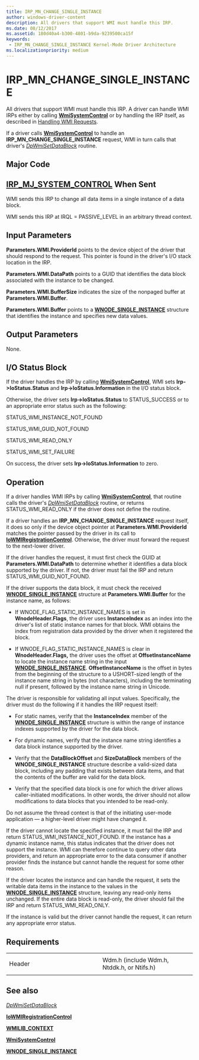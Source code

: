 ```yaml
---
title: IRP_MN_CHANGE_SINGLE_INSTANCE
author: windows-driver-content
description: All drivers that support WMI must handle this IRP.
ms.date: 08/12/2017
ms.assetid: 180d40a4-b300-4801-b9da-9239500ca15f
keywords:
 - IRP_MN_CHANGE_SINGLE_INSTANCE Kernel-Mode Driver Architecture
ms.localizationpriority: medium
---
```


# IRP\_MN\_CHANGE\_SINGLE\_INSTANCE


All drivers that support WMI must handle this IRP. A driver can handle WMI IRPs either by calling [**WmiSystemControl**](https://msdn.microsoft.com/library/windows/hardware/ff565834) or by handling the IRP itself, as described in [Handling WMI Requests](https://msdn.microsoft.com/library/windows/hardware/ff546968).

If a driver calls [**WmiSystemControl**](https://msdn.microsoft.com/library/windows/hardware/ff565834) to handle an **IRP\_MN\_CHANGE\_SINGLE\_INSTANCE** request, WMI in turn calls that driver's [*DpWmiSetDataBlock*](https://msdn.microsoft.com/library/windows/hardware/ff544104) routine.

Major Code
----------

[**IRP\_MJ\_SYSTEM\_CONTROL**](irp-mj-system-control.md)
When Sent
---------

WMI sends this IRP to change all data items in a single instance of a data block.

WMI sends this IRP at IRQL = PASSIVE\_LEVEL in an arbitrary thread context.

## Input Parameters


**Parameters.WMI.ProviderId** points to the device object of the driver that should respond to the request. This pointer is found in the driver's I/O stack location in the IRP.

**Parameters.WMI.DataPath** points to a GUID that identifies the data block associated with the instance to be changed.

**Parameters.WMI.BufferSize** indicates the size of the nonpaged buffer at **Parameters.WMI.Buffer**.

**Parameters.WMI.Buffer** points to a [**WNODE\_SINGLE\_INSTANCE**](https://msdn.microsoft.com/library/windows/hardware/ff566377) structure that identifies the instance and specifies new data values.

## Output Parameters


None.

## I/O Status Block


If the driver handles the IRP by calling [**WmiSystemControl**](https://msdn.microsoft.com/library/windows/hardware/ff565834), WMI sets **Irp-&gt;IoStatus.Status** and **Irp-&gt;IoStatus.Information** in the I/O status block.

Otherwise, the driver sets **Irp-&gt;IoStatus.Status** to STATUS\_SUCCESS or to an appropriate error status such as the following:

STATUS\_WMI\_INSTANCE\_NOT\_FOUND

STATUS\_WMI\_GUID\_NOT\_FOUND

STATUS\_WMI\_READ\_ONLY

STATUS\_WMI\_SET\_FAILURE

On success, the driver sets **Irp-&gt;IoStatus.Information** to zero.

Operation
---------

If a driver handles WMI IRPs by calling [**WmiSystemControl**](https://msdn.microsoft.com/library/windows/hardware/ff565834), that routine calls the driver's [*DpWmiSetDataBlock*](https://msdn.microsoft.com/library/windows/hardware/ff544104) routine, or returns STATUS\_WMI\_READ\_ONLY if the driver does not define the routine.

If a driver handles an **IRP\_MN\_CHANGE\_SINGLE\_INSTANCE** request itself, it does so only if the device object pointer at **Parameters.WMI.ProviderId** matches the pointer passed by the driver in its call to [**IoWMIRegistrationControl**](https://msdn.microsoft.com/library/windows/hardware/ff550480). Otherwise, the driver must forward the request to the next-lower driver.

If the driver handles the request, it must first check the GUID at **Parameters.WMI.DataPath** to determine whether it identifies a data block supported by the driver. If not, the driver must fail the IRP and return STATUS\_WMI\_GUID\_NOT\_FOUND.

If the driver supports the data block, it must check the received [**WNODE\_SINGLE\_INSTANCE**](https://msdn.microsoft.com/library/windows/hardware/ff566377) structure at **Parameters.WMI.Buffer** for the instance name, as follows:

-   If WNODE\_FLAG\_STATIC\_INSTANCE\_NAMES is set in **WnodeHeader.Flags**, the driver uses **InstanceIndex** as an index into the driver's list of static instance names for that block. WMI obtains the index from registration data provided by the driver when it registered the block.

-   If WNODE\_FLAG\_STATIC\_INSTANCE\_NAMES is clear in **WnodeHeader.Flags,** the driver uses the offset at **OffsetInstanceName** to locate the instance name string in the input [**WNODE\_SINGLE\_INSTANCE**](https://msdn.microsoft.com/library/windows/hardware/ff566377). **OffsetInstanceName** is the offset in bytes from the beginning of the structure to a USHORT-sized length of the instance name string in bytes (not characters), including the terminating null if present, followed by the instance name string in Unicode.

The driver is responsible for validating all input values. Specifically, the driver must do the following if it handles the IRP request itself:

-   For static names, verify that the **InstanceIndex** member of the [**WNODE\_SINGLE\_INSTANCE**](https://msdn.microsoft.com/library/windows/hardware/ff566377) structure is within the range of instance indexes supported by the driver for the data block.

-   For dynamic names, verify that the instance name string identifies a data block instance supported by the driver.

-   Verify that the **DataBlockOffset** and **SizeDataBlock** members of the **WNODE\_SINGLE\_INSTANCE** structure describe a valid-sized data block, including any padding that exists between data items, and that the contents of the buffer are valid for the data block.

-   Verify that the specified data block is one for which the driver allows caller-initiated modifications. In other words, the driver should not allow modifications to data blocks that you intended to be read-only.

Do not assume the thread context is that of the initiating user-mode application — a higher-level driver might have changed it.

If the driver cannot locate the specified instance, it must fail the IRP and return STATUS\_WMI\_INSTANCE\_NOT\_FOUND. If the instance has a dynamic instance name, this status indicates that the driver does not support the instance. WMI can therefore continue to query other data providers, and return an appropriate error to the data consumer if another provider finds the instance but cannot handle the request for some other reason.

If the driver locates the instance and can handle the request, it sets the writable data items in the instance to the values in the [**WNODE\_SINGLE\_INSTANCE**](https://msdn.microsoft.com/library/windows/hardware/ff566377) structure, leaving any read-only items unchanged. If the entire data block is read-only, the driver should fail the IRP and return STATUS\_WMI\_READ\_ONLY.

If the instance is valid but the driver cannot handle the request, it can return any appropriate error status.

Requirements
------------

<table>
<colgroup>
<col width="50%" />
<col width="50%" />
</colgroup>
<tbody>
<tr class="odd">
<td><p>Header</p></td>
<td>Wdm.h (include Wdm.h, Ntddk.h, or Ntifs.h)</td>
</tr>
</tbody>
</table>

## See also


[*DpWmiSetDataBlock*](https://msdn.microsoft.com/library/windows/hardware/ff544104)

[**IoWMIRegistrationControl**](https://msdn.microsoft.com/library/windows/hardware/ff550480)

[**WMILIB\_CONTEXT**](https://msdn.microsoft.com/library/windows/hardware/ff565813)

[**WmiSystemControl**](https://msdn.microsoft.com/library/windows/hardware/ff565834)

[**WNODE\_SINGLE\_INSTANCE**](https://msdn.microsoft.com/library/windows/hardware/ff566377)

 

 




